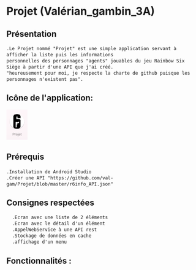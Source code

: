 # Projet (Valérian_gambin_3A)

## Présentation

    .Le Projet nommé "Projet" est une simple application servant à afficher la liste puis les informations 
    personnelles des personnages "agents" jouables du jeu Rainbow Six Siège à partir d'une API que j'ai créé.
    "heureusement pour moi, je respecte la charte de github puisque les personnages n'existent pas".
## Icône de l'application:
   ![Screenshot](https://github.com/val-gam/Projet/blob/master/image_readme/icone.PNG)
    
## Prérequis
    
    .Installation de Android Studio
    .Créer une API "https://github.com/val-gam/Projet/blob/master/r6info_API.json"
    
## Consignes respectées
      .Ecran avec une liste de 2 éléments
      .Ecran avec le détail d'un élément
      .AppelWebService à une API rest
      .Stockage de données en cache
      .affichage d'un menu
      
## Fonctionnalités :


      
